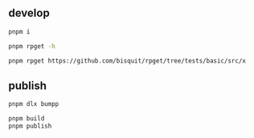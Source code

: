 ## develop

```sh
pnpm i

pnpm rpget -h

pnpm rpget https://github.com/bisquit/rpget/tree/tests/basic/src/x
```

## publish

```sh
pnpm dlx bumpp

pnpm build
pnpm publish
```

